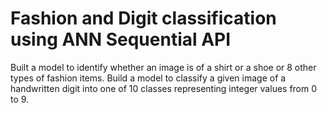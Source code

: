 # Fashion and Digit classification using ANN Sequential API
Built a model to identify whether an image is of a shirt or a shoe or 8 other types of fashion items.
Build a model to classify a given image of a handwritten digit into one of 10 classes representing integer values from 0 to 9.
